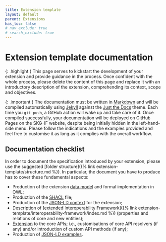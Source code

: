 ```yaml
---
title: Extension template
layout: default
parent: Extensions
has_toc: false
# nav_exclude: true
# search_exclude: true
---
```


# Extension template documentation

{: .highlight }
This page serves to kickstart the development of your extension and provide guidance in the process. Once confident with the whole process, please delete the content of this page and replace it with an introductory description of the extension, comprehending its context, scope and objectives.

{: .important }
The documentation must be written in [Markdown](https://www.markdownguide.org) and will be compiled automatically using [Jekyll](https://jekyllrb.com) against the [Just the Docs](https://just-the-docs.com) theme. Each time you `git push`, a GitHub action will wake up and take care of it. Once compiled successfully, your documentation will be deployed on GitHub Pages on the SKG-IF website, despite being initially hidden in the left-hand-side menu. Please follow the indications and the examples provided and feel free to customise it as long as it complies with the overall workflow.

## Documentation checklist
In order to document the specification introduced by your extension, please use the suggested [folder structure]({% link extension-template/structure.md %}).
In particular, the document you have to produce has to cover these fundamental aspects:
- Production of the extension [data model](/extension-template/data-model/) and formal implementation in OWL;
- Production of the [SHACL](/extension-template/shacl/) file;
- Production of the [JSON-LD context](/extension-template/context/) for the extension;
- Description of [extended Interoperability Framework]({% link extension-template/interoperability-framework/index.md %}) (properties and relations of core and new entities);
- [Extension](/extension-template/api/) to the core APIs; i.e., customisations of core API resolvers (if any) and/or introduction of custom API methods (if any);
- Production of [JSON-LD examples](/extension-template/examples/).